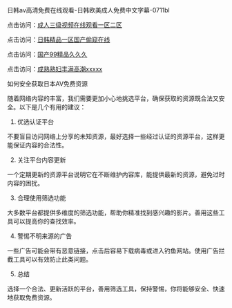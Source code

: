日韩av高清免费在线观看-日韩欧美成人免费中文字幕-0711bl

点击访问：<a href="https://heiliaozj3tjd.pages.dev">成人三级视频在线观看一区二区</a>

点击访问：<a href="https://heiliaoll4qsx.pages.dev">日韩精品一区国产偷窥在线</a>

点击访问：<a href="https://heiliaowt0d7p.pages.dev">国产99精品久久久</a>

点击访问：<a href="https://heiliaoga6s9v.pages.dev">成熟熟妇丰满高潮xxxxx</a>

如何安全获取日本AV免费资源

随着网络内容的丰富，我们需要更加小心地挑选平台，确保获取的资源既合法又安全。以下是几个有用的建议：

1. 优选认证平台

不要盲目访问网络上分享的未知资源，最好选择一些经过认证的资源平台，这样更能保证内容的合法性。

2. 关注平台内容更新

一个定期更新的资源平台说明它在不断维护内容库，能提供最新的资源，避免过时内容的困扰。

3. 合理使用筛选功能

大多数平台都提供多维度的筛选功能，帮助你精准找到感兴趣的影片。善用这些工具可以提高你的查找效率。

4. 警惕不明来源的广告

一些广告可能会带有恶意链接，点击后容易下载病毒或进入钓鱼网站。使用广告拦截工具可以有效防止此类问题。

5. 总结

选择一个合法、更新活跃的平台，善用筛选工具，保持警惕，你将能够安全、快速地获取免费资源。

<span style="display:none;">[Canonical link](https://github.com/bl071125/12708)</span>
